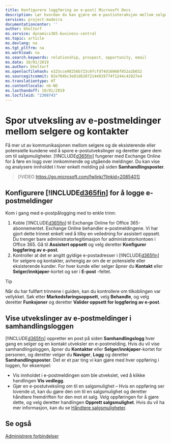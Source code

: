 ```yaml
---
title: Konfigurere loggføring av e-post| Microsoft Docs
description: Lær hvordan du kan gjøre om e-postinteraksjon mellom selgere og kunder til reelle salgsmuligheter.
services: project-madeira
documentationcenter: ''
author: bholtorf
ms.service: dynamics365-business-central
ms.topic: article
ms.devlang: na
ms.tgt_pltfrm: na
ms.workload: na
ms.search.keywords: relationship, prospect, opportunity, email
ms.date: 10/01/2019
ms.author: bholtorf
ms.openlocfilehash: e325cce98256b723c6fcfdf4d16068f852a2b032
ms.sourcegitcommit: 02e704bc3e01d62072144919774f1244c42827e4
ms.translationtype: HT
ms.contentlocale: nb-NO
ms.lasthandoff: 10/01/2019
ms.locfileid: "2308743"
---
```

# <a name="track-email-message-exchanges-between-salespeople-and-contacts"></a>Spor utveksling av e-postmeldinger mellom selgere og kontakter
Få mer ut av kommunikasjonen mellom selgere og de eksisterende eller potensielle kundene ved å spore e-postutvekslinger og deretter gjøre dem om til salgsmuligheter. [!INCLUDE[d365fin](includes/d365fin_md.md)] fungerer med Exchange Online for å føre en logg over innkommende og utgående meldinger. Du kan vise og analysere innholdet i hver enkelt melding på siden **Samhandlingsposter**.

> [!VIDEO https://go.microsoft.com/fwlink/?linkid=2085401]

## <a name="setting-up-included365finincludesd365fin_mdmd-to-log-email-messages"></a>Konfigurere [!INCLUDE[d365fin](includes/d365fin_md.md)] for å logge e-postmeldinger
Kom i gang med e-postpålogging med to enkle trinn:

1. Koble [!INCLUDE[d365fin](includes/d365fin_md.md)] til Exchange Online for Office 365-abonnementet. Exchange Online behandler e-postmeldingene. Vi har gjort dette trinnet enkelt ved å tilby en veiledning for assistert oppsett. Du trenger bare administratorlegitimasjon for administratorkontoen i Office 365. Gå til **Assistert oppsett** og velg deretter **Konfigurer loggføring av e-post**. 
2. Kontroller at det er angitt gyldige e-postadresser i [!INCLUDE[d365fin](includes/d365fin_md.md)] for selgere og kontakter, avhengig av om de er potensielle eller eksisterende kunder. For hver kunde eller selger åpner du **Kontakt** eller **Selger/innkjøper**-kortet og ser i **E-post** -feltet.

> [!Tip]
> Når du har fullført trinnene i guiden, kan du kontrollere om tilkoblingen var vellykket. Søk etter **Markedsføringsoppsett**, velg **Behandle**, og velg deretter **Funksjoner** og deretter **Valider oppsett for loggføring av e-post**.

## <a name="viewing-email-message-exchanges-in-the-interaction-log"></a>Vise utvekslinger av e-postmeldinger i samhandlingsloggen
[!INCLUDE[d365fin](includes/d365fin_md.md)] oppretter en post på siden **Samhandlingslogg** hver gang en selger og en kontakt utveksler en e-postmelding. Hvis du vil vise samhandlingsloggen, åpner du **Kontakter** eller **Selger/innkjøper**-kortet for personen, og deretter velger du **Naviger**, **Logg** og deretter **Samhandlingsposter**. Det er et par ting vi kan gjøre med hver oppføring i loggen, for eksempel:

* Vis innholdet i e-postmeldingen som ble utvekslet, ved å klikke handlingen **Vis vedlegg**.
* Gjør en e-postutveksling om til en salgsmulighet – Hvis en oppføring ser lovende ut, kan du gjøre den om til en salgsmulighet og deretter håndtere fremdriften for den mot et salg. Velg oppføringen for å gjøre dette, og velg deretter handlingen **Opprett salgsmulighet**. Hvis du vil ha mer informasjon, kan du se [Håndtere salgsmuligheter](marketing-manage-sales-opportunities.md).

## <a name="see-also"></a>Se også
[Administrere forbindelser](marketing-relationship-management.md)

